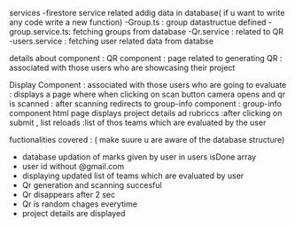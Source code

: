 services
  -firestore service related addig data in database( if u want to write any code write a new function)
  -Group.ts : group datastructue defined
  -group.service.ts: fetching groups from database
  -Qr.service : related to QR
  -users.service : fetching user related data from databse
  
 details about component :
  QR component : page related to generating QR 
               : associated with those users who are showcasing their project
   
  Display Component : associated with those users who are going to evaluate
                    : displays a page where when clicking on scan button camera opens and qr is scanned
                    : after scanning redirects to group-info component
                    : group-info component html page displays project details ad rubriccs
                    :after clicking on submit , list reloads
                    :list of thos teams which are evaluated by the user
     
 fuctionalities covered : ( make suure u are aware of the database structure)
 - database updation of marks given by user in users isDone array
 - user id without @gmail.com
 - displaying updated list of teams which are evaluated by user
 - Qr generation and scanning succesful
 - Qr disappears after 2 sec
 - Qr is random chages everytime
 - project details are displayed
 
